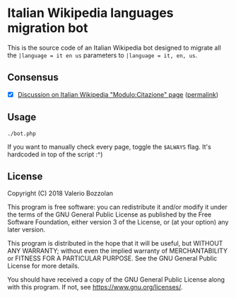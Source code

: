 # Italian Wikipedia languages migration bot

This is the source code of an Italian Wikipedia bot designed to migrate all the `|language = it en us` parameters to `|language = it, en, us`.

## Consensus

* [X] [Discussion on Italian Wikipedia "Modulo:Citazione" page](https://it.wikipedia.org/wiki/Discussioni_modulo:Citazione#Gestione_lingue_composte_da_pi%C3%B9_di_una_parola) ([permalink](https://it.wikipedia.org/wiki/Speciale:LinkPermanente/98190278#Gestione_lingue_composte_da_pi%C3%B9_di_una_parola))

## Usage

    ./bot.php

If you want to manually check every page, toggle the `$ALWAYS` flag. It's hardcoded in top of the script :^)

## License

Copyright (C) 2018 Valerio Bozzolan

This program is free software: you can redistribute it and/or modify it under the terms of the GNU General Public License as published by the Free Software Foundation, either version 3 of the License, or (at your option) any later version.

This program is distributed in the hope that it will be useful, but WITHOUT ANY WARRANTY; without even the implied warranty of MERCHANTABILITY or FITNESS FOR A PARTICULAR PURPOSE. See the GNU General Public License for more details.

You should have received a copy of the GNU General Public License along with this program. If not, see <https://www.gnu.org/licenses/>.
